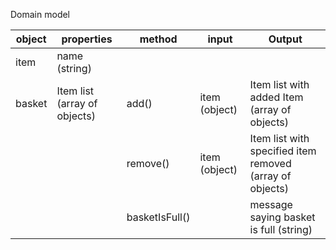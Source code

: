 Domain model

| object | properties                   | method         | input         | Output                                                   |
| ------ | ---------------------------- | -------------- | ------------- | -------------------------------------------------------- |
| item   | name (string)                |                |               |                                                          |
| basket | Item list (array of objects) | add()          | item (object) | Item list with added Item (array of objects)             |
|        |                              | remove()       | item (object) | Item list with specified item removed (array of objects) |
|        |                              | basketIsFull() |               | message saying basket is full (string)                   |
